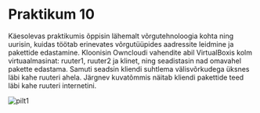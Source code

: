 # Praktikum 10

Käesolevas praktikumis õppisin lähemalt võrgutehnoloogia kohta ning uurisin, kuidas töötab erinevates võrgutüüpides aadressite leidmine ja pakettide edastamine. Kloonisin Owncloudi vahendite abil VirtualBoxis kolm virtuaalmasinat: ruuter1, ruuter2 ja klinet, ning seadistasin nad omavahel pakette edastama. Samuti seadsin kliendi suhtlema välisvõrkudega üksnes läbi kahe ruuteri ahela. Järgnev kuvatõmmis näitab kliendi pakettide teed läbi kahe ruuteri internetini.

![pilt1]()
